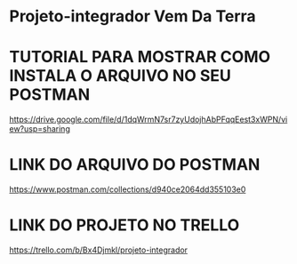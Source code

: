 # Projeto-integrador   Vem Da Terra

# TUTORIAL PARA MOSTRAR COMO INSTALA O ARQUIVO NO SEU POSTMAN
https://drive.google.com/file/d/1dqWrmN7sr7zyUdojhAbPFqqEest3xWPN/view?usp=sharing

# LINK DO ARQUIVO DO POSTMAN
https://www.postman.com/collections/d940ce2064dd355103e0

# LINK DO PROJETO NO TRELLO
https://trello.com/b/Bx4Djmkl/projeto-integrador